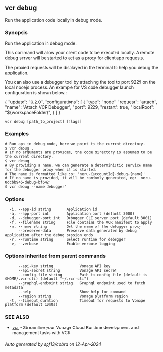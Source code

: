 ## vcr debug

Run the application code locally in debug mode.

### Synopsis

Run the application in debug mode.

This command will allow your client code to be executed locally. A remote debug server will be started to act as a proxy for client app requests.

The proxied requests will be displayed in the terminal to help you debug the application. 

You can also use a debugger tool by attaching the tool to port 9229 on the local nodejs process. An example for VS code debugger launch configuration is shown below.:

{
	"update": "0.2.0",
	"configurations": [
		{
			"type": "node",
			"request": "attach",
			"name": "Attach VCR Debugger",
			"port": 9229,
			"restart": true,
			"localRoot": "${workspaceFolder}",
		}
	]
}


```
vcr debug [path_to_project] [flags]
```

### Examples

```
# Run app in debug mode, here we point to the current directory.
$ vcr debug .
# If no arguments are provided, the code directory is assumed to be the current directory.
$ vcr debug
# By providing a name, we can generate a deterministic service name for the debugger proxy when it is started.
# The name is formatted like so: 'neru-{accountId}-debug-{name}'
# If no name is provided, it will be randomly generated, eg: 'neru-0dcbb945-debug-bf642'
$ vcr debug --name debugger"

```

### Options

```
  -i, --app-id string       Application id
  -a, --app-port int        Application port (default 3000)
  -d, --debugger-port int   Debugger CLI server port (default 3001)
  -f, --filename string     File contains the VCR manifest to apply
  -n, --name string         Set the name of the debugger proxy
      --preserve-data       Preserve data generated by debug application after the debug session ends
  -r, --runtime string      Select runtime for debugger
  -v, --verbose             Enable verbose logging
```

### Options inherited from parent commands

```
      --api-key string            Vonage API key
      --api-secret string         Vonage API secret
      --config-file string        Path to config file (default is $HOME/.vcr-cli) (default "~/.vcr-cli")
      --graphql-endpoint string   Graphql endpoint used to fetch metadata
      --help                      Show help for command
      --region string             Vonage platform region
  -t, --timeout duration          Timeout for requests to Vonage platform (default 10m0s)
```

### SEE ALSO

* [vcr](vcr.md)	 - Streamline your Vonage Cloud Runtime development and management tasks with VCR

###### Auto generated by spf13/cobra on 12-Apr-2024
